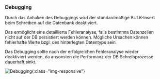 
### Debugging

Durch das Anhaken des Debuggings wird der standardmäßige BULK-Insert beim Schreiben auf die Datenbank deaktiviert.

Das ermöglicht eine detaillierte Fehleranalyse, falls bestimmte Datenzeilen nicht auf der DB persistiert werden können. Mögliche Ursachen können fehlerhafte Werte bzgl. des hinterlegten Datentyps sein.

Das Debugging sollte nach der erfolgreichen Fehleranalyse wieder deaktiviert werden, da ansonsten die Performanz der DB Schreibprozesse dauerhaft sinkt. 

![Debugging](/img/content/debugging-bulk-insert.png){:class="img-responsive"}

